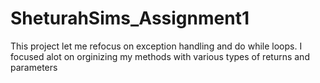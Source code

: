 # SheturahSims_Assignment1
This project let me refocus on exception handling and do while loops. 
I focused alot on orginizing my methods with various types of returns and parameters


